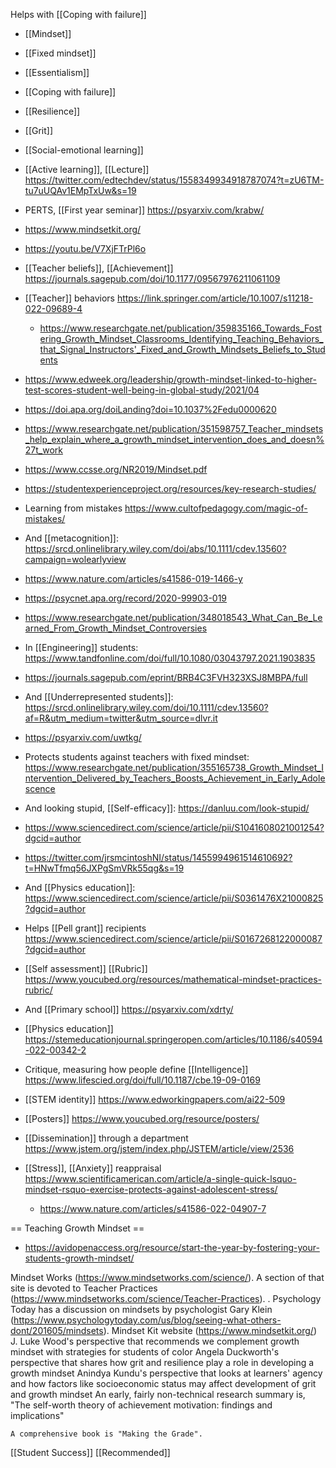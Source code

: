 Helps with [[Coping with failure]]

- [[Mindset]]
- [[Fixed mindset]]
- [[Essentialism]]
- [[Coping with failure]]
- [[Resilience]]
- [[Grit]]
- [[Social-emotional learning]]

- [[Active learning]], [[Lecture]] https://twitter.com/edtechdev/status/1558349934918787074?t=zU6TM-tu7uUQAv1EMpTxUw&s=19

- PERTS, [[First year seminar]] https://psyarxiv.com/krabw/

- https://www.mindsetkit.org/
- https://youtu.be/V7XjFTrPl6o

- [[Teacher beliefs]], [[Achievement]] https://journals.sagepub.com/doi/10.1177/09567976211061109
- [[Teacher]] behaviors https://link.springer.com/article/10.1007/s11218-022-09689-4
	-  https://www.researchgate.net/publication/359835166_Towards_Fostering_Growth_Mindset_Classrooms_Identifying_Teaching_Behaviors_that_Signal_Instructors'_Fixed_and_Growth_Mindsets_Beliefs_to_Students

- https://www.edweek.org/leadership/growth-mindset-linked-to-higher-test-scores-student-well-being-in-global-study/2021/04
- https://doi.apa.org/doiLanding?doi=10.1037%2Fedu0000620
- https://www.researchgate.net/publication/351598757_Teacher_mindsets_help_explain_where_a_growth_mindset_intervention_does_and_doesn%27t_work
- https://www.ccsse.org/NR2019/Mindset.pdf
- https://studentexperienceproject.org/resources/key-research-studies/
- Learning from mistakes https://www.cultofpedagogy.com/magic-of-mistakes/
- And [[metacognition]]: https://srcd.onlinelibrary.wiley.com/doi/abs/10.1111/cdev.13560?campaign=wolearlyview
- https://www.nature.com/articles/s41586-019-1466-y
- https://psycnet.apa.org/record/2020-99903-019
- https://www.researchgate.net/publication/348018543_What_Can_Be_Learned_From_Growth_Mindset_Controversies
- In [[Engineering]] students: https://www.tandfonline.com/doi/full/10.1080/03043797.2021.1903835

- https://journals.sagepub.com/eprint/BRB4C3FVH323XSJ8MBPA/full

- And [[Underrepresented students]]: https://srcd.onlinelibrary.wiley.com/doi/10.1111/cdev.13560?af=R&utm_medium=twitter&utm_source=dlvr.it

- https://psyarxiv.com/uwtkg/

- Protects students against teachers with fixed mindset: https://www.researchgate.net/publication/355165738_Growth_Mindset_Intervention_Delivered_by_Teachers_Boosts_Achievement_in_Early_Adolescence

- And looking stupid, [[Self-efficacy]]: https://danluu.com/look-stupid/

- https://www.sciencedirect.com/science/article/pii/S1041608021001254?dgcid=author

- https://twitter.com/jrsmcintoshNI/status/1455994961514610692?t=HNwTfmq56JXPgSmVRk55qg&s=19

- And [[Physics education]]: https://www.sciencedirect.com/science/article/pii/S0361476X21000825?dgcid=author

- Helps [[Pell grant]] recipients https://www.sciencedirect.com/science/article/pii/S0167268122000087?dgcid=author

- [[Self assessment]] [[Rubric]] https://www.youcubed.org/resources/mathematical-mindset-practices-rubric/

- And [[Primary school]] https://psyarxiv.com/xdrty/

- [[Physics education]] https://stemeducationjournal.springeropen.com/articles/10.1186/s40594-022-00342-2

- Critique, measuring how people define [[Intelligence]] https://www.lifescied.org/doi/full/10.1187/cbe.19-09-0169

- [[STEM identity]] https://www.edworkingpapers.com/ai22-509

- [[Posters]] https://www.youcubed.org/resource/posters/

- [[Dissemination]] through a department https://www.jstem.org/jstem/index.php/JSTEM/article/view/2536

- [[Stress]], [[Anxiety]] reappraisal https://www.scientificamerican.com/article/a-single-quick-lsquo-mindset-rsquo-exercise-protects-against-adolescent-stress/
	-  https://www.nature.com/articles/s41586-022-04907-7

== Teaching Growth Mindset ==

- https://avidopenaccess.org/resource/start-the-year-by-fostering-your-students-growth-mindset/

Mindset Works (https://www.mindsetworks.com/science/). A section of that site is devoted to Teacher Practices (https://www.mindsetworks.com/science/Teacher-Practices). . Psychology Today has a discussion on mindsets by psychologist Gary Klein (https://www.psychologytoday.com/us/blog/seeing-what-others-dont/201605/mindsets). Mindset Kit website (https://www.mindsetkit.org/) J. Luke Wood's perspective that recommends we complement growth mindset with strategies for students of color Angela Duckworth's perspective that shares how grit and resilience play a role in developing a growth mindset Anindya Kundu's perspective that looks at learners' agency and how factors like socioeconomic status may affect development of grit and growth mindset An early, fairly non-technical research summary is, &quot;The self-worth theory of achievement motivation: findings and implications&quot;

<code>A comprehensive book is &quot;Making the Grade&quot;.</code>

[[Student Success]] [[Recommended]]
